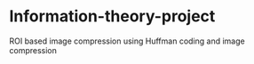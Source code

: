 # Information-theory-project
ROI based image compression using Huffman coding and image compression


